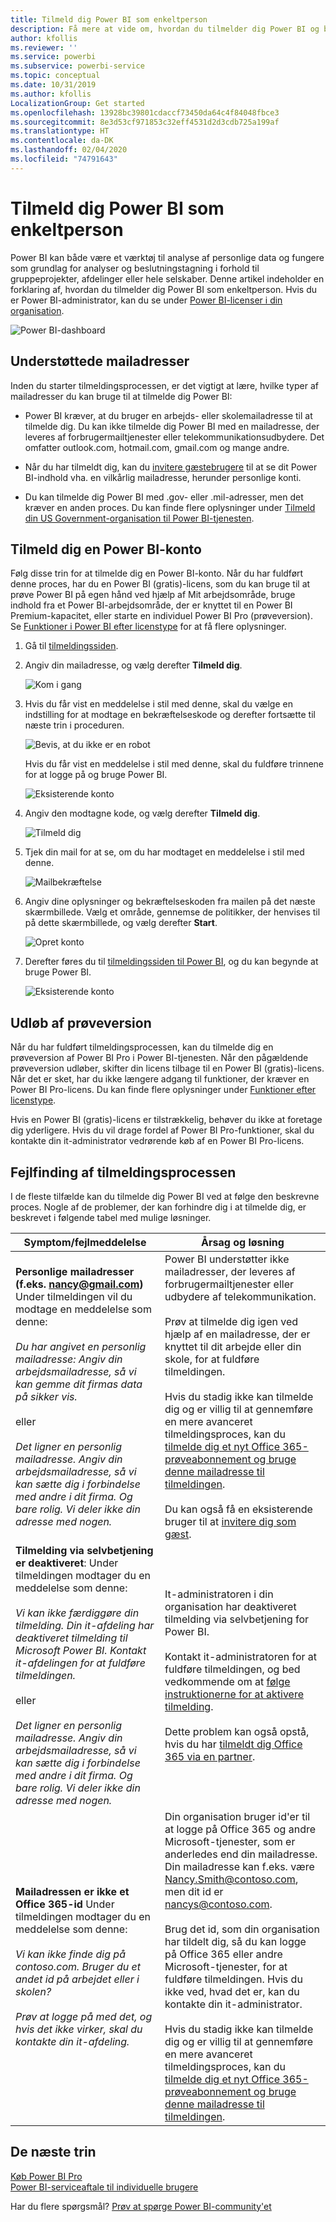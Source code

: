 ```yaml
---
title: Tilmeld dig Power BI som enkeltperson
description: Få mere at vide om, hvordan du tilmelder dig Power BI og begynder at bruge det til at analysere data og til dine visualiseringsbehov.
author: kfollis
ms.reviewer: ''
ms.service: powerbi
ms.subservice: powerbi-service
ms.topic: conceptual
ms.date: 10/31/2019
ms.author: kfollis
LocalizationGroup: Get started
ms.openlocfilehash: 13928bc39801cdaccf73450da64c4f84048fbce3
ms.sourcegitcommit: 8e3d53cf971853c32eff4531d2d3cdb725a199af
ms.translationtype: HT
ms.contentlocale: da-DK
ms.lasthandoff: 02/04/2020
ms.locfileid: "74791643"
---
```

# <a name="sign-up-for-power-bi-as-an-individual"></a>Tilmeld dig Power BI som enkeltperson

Power BI kan både være et værktøj til analyse af personlige data og fungere som grundlag for analyser og beslutningstagning i forhold til gruppeprojekter, afdelinger eller hele selskaber. Denne artikel indeholder en forklaring af, hvordan du tilmelder dig Power BI som enkeltperson. Hvis du er Power BI-administrator, kan du se under [Power BI-licenser i din organisation](service-admin-licensing-organization.md).

![Power BI-dashboard](media/service-self-service-signup-for-power-bi/dashboard.png)

## <a name="supported-email-addresses"></a>Understøttede mailadresser

Inden du starter tilmeldingsprocessen, er det vigtigt at lære, hvilke typer af mailadresser du kan bruge til at tilmelde dig Power BI:

* Power BI kræver, at du bruger en arbejds- eller skolemailadresse til at tilmelde dig. Du kan ikke tilmelde dig Power BI med en mailadresse, der leveres af forbrugermailtjenester eller telekommunikationsudbydere. Det omfatter outlook.com, hotmail.com, gmail.com og mange andre.

* Når du har tilmeldt dig, kan du [invitere gæstebrugere](https://docs.microsoft.com/azure/active-directory/active-directory-b2b-what-is-azure-ad-b2b) til at se dit Power BI-indhold vha. en vilkårlig mailadresse, herunder personlige konti.

* Du kan tilmelde dig Power BI med .gov- eller .mil-adresser, men det kræver en anden proces. Du kan finde flere oplysninger under [Tilmeld din US Government-organisation til Power BI-tjenesten](service-govus-signup.md).

## <a name="sign-up-for-a-power-bi-account"></a>Tilmeld dig en Power BI-konto

Følg disse trin for at tilmelde dig en Power BI-konto. Når du har fuldført denne proces, har du en Power BI (gratis)-licens, som du kan bruge til at prøve Power BI på egen hånd ved hjælp af Mit arbejdsområde, bruge indhold fra et Power BI-arbejdsområde, der er knyttet til en Power BI Premium-kapacitet, eller starte en individuel Power BI Pro (prøveversion). Se [Funktioner i Power BI efter licenstype](service-features-license-type.md) for at få flere oplysninger. 

1. Gå til [tilmeldingssiden](https://signup.microsoft.com/signup?sku=a403ebcc-fae0-4ca2-8c8c-7a907fd6c235).

1. Angiv din mailadresse, og vælg derefter **Tilmeld dig**.

    ![Kom i gang](media/service-self-service-signup-for-power-bi/get-started.png)

1. Hvis du får vist en meddelelse i stil med denne, skal du vælge en indstilling for at modtage en bekræftelseskode og derefter fortsætte til næste trin i proceduren.

    ![Bevis, at du ikke er en robot](media/service-self-service-signup-for-power-bi/prove-robot.png)

    Hvis du får vist en meddelelse i stil med denne, skal du fuldføre trinnene for at logge på og bruge Power BI.

    ![Eksisterende konto](media/service-self-service-signup-for-power-bi/existing-account.png)

1. Angiv den modtagne kode, og vælg derefter **Tilmeld dig**.

    ![Tilmeld dig](media/service-self-service-signup-for-power-bi/sign-up.png)

1. Tjek din mail for at se, om du har modtaget en meddelelse i stil med denne.

    ![Mailbekræftelse](media/service-self-service-signup-for-power-bi/email-verification.png)

1. Angiv dine oplysninger og bekræftelseskoden fra mailen på det næste skærmbillede. Vælg et område, gennemse de politikker, der henvises til på dette skærmbillede, og vælg derefter **Start**.

    ![Opret konto](media/service-self-service-signup-for-power-bi/create-account.png)

1. Derefter føres du til [tilmeldingssiden til Power BI](https://powerbi.microsoft.com/landing/signin/), og du kan begynde at bruge Power BI.

    ![Eksisterende konto](media/service-self-service-signup-for-power-bi/welcome-screen.png)

## <a name="trial-expiration"></a>Udløb af prøveversion

Når du har fuldført tilmeldingsprocessen, kan du tilmelde dig en prøveversion af Power BI Pro i Power BI-tjenesten. Når den pågældende prøveversion udløber, skifter din licens tilbage til en Power BI (gratis)-licens. Når det er sket, har du ikke længere adgang til funktioner, der kræver en Power BI Pro-licens. Du kan finde flere oplysninger under [Funktioner efter licenstype](service-features-license-type.md).

Hvis en Power BI (gratis)-licens er tilstrækkelig, behøver du ikke at foretage dig yderligere. Hvis du vil drage fordel af Power BI Pro-funktioner, skal du kontakte din it-administrator vedrørende køb af en Power BI Pro-licens.

## <a name="troubleshooting-the-sign-up-process"></a>Fejlfinding af tilmeldingsprocessen

I de fleste tilfælde kan du tilmelde dig Power BI ved at følge den beskrevne proces. Nogle af de problemer, der kan forhindre dig i at tilmelde dig, er beskrevet i følgende tabel med mulige løsninger.

| Symptom/fejlmeddelelse | Årsag og løsning |
| ----------------------- | -------------------- |
| <strong>Personlige mailadresser (f.eks. nancy@gmail.com)</strong> Under tilmeldingen vil du modtage en meddelelse som denne: <br /><br /> *Du har angivet en personlig mailadresse: Angiv din arbejdsmailadresse, så vi kan gemme dit firmas data på sikker vis.* <br /><br /> eller <br /><br /> *Det ligner en personlig mailadresse. Angiv din arbejdsmailadresse, så vi kan sætte dig i forbindelse med andre i dit firma. Og bare rolig. Vi deler ikke din adresse med nogen.* | Power BI understøtter ikke mailadresser, der leveres af forbrugermailtjenester eller udbydere af telekommunikation. <br /><br /> Prøv at tilmelde dig igen ved hjælp af en mailadresse, der er knyttet til dit arbejde eller din skole, for at fuldføre tilmeldingen. <br /><br /> Hvis du stadig ikke kan tilmelde dig og er villig til at gennemføre en mere avanceret tilmeldingsproces, kan du [tilmelde dig et nyt Office 365-prøveabonnement og bruge denne mailadresse til tilmeldingen](service-admin-signing-up-for-power-bi-with-a-new-office-365-trial.md). <br /><br /> Du kan også få en eksisterende bruger til at [invitere dig som gæst](service-admin-azure-ad-b2b.md). |
| **Tilmelding via selvbetjening er deaktiveret**: Under tilmeldingen modtager du en meddelelse som denne: <br /><br /> *Vi kan ikke færdiggøre din tilmelding. Din it-afdeling har deaktiveret tilmelding til Microsoft Power BI. Kontakt it-afdelingen for at fuldføre tilmeldingen.* <br /><br /> eller <br /><br /> *Det ligner en personlig mailadresse. Angiv din arbejdsmailadresse, så vi kan sætte dig i forbindelse med andre i dit firma. Og bare rolig. Vi deler ikke din adresse med nogen.* | It-administratoren i din organisation har deaktiveret tilmelding via selvbetjening for Power BI. <br /><br /> Kontakt it-administratoren for at fuldføre tilmeldingen, og bed vedkommende om at [følge instruktionerne for at aktivere tilmelding](service-admin-licensing-organization.md#enable-or-disable-individual-user-sign-up-in-azure-active-directory). <br/><br/> Dette problem kan også opstå, hvis du har [tilmeldt dig Office 365 via en partner](service-admin-syndication-partner.md). |
| **Mailadressen er ikke et Office 365-id** Under tilmeldingen modtager du en meddelelse som denne: <br /><br /> *Vi kan ikke finde dig på contoso.com.  Bruger du et andet id på arbejdet eller i skolen? <br /><br />Prøv at logge på med det, og hvis det ikke virker, skal du kontakte din it-afdeling.* | Din organisation bruger id'er til at logge på Office 365 og andre Microsoft-tjenester, som er anderledes end din mailadresse.  Din mailadresse kan f.eks. være Nancy.Smith@contoso.com, men dit id er nancys@contoso.com. <br /><br /> Brug det id, som din organisation har tildelt dig, så du kan logge på Office 365 eller andre Microsoft-tjenester, for at fuldføre tilmeldingen.  Hvis du ikke ved, hvad det er, kan du kontakte din it-administrator. <br /><br /> Hvis du stadig ikke kan tilmelde dig og er villig til at gennemføre en mere avanceret tilmeldingsproces, kan du [tilmelde dig et nyt Office 365-prøveabonnement og bruge denne mailadresse til tilmeldingen](service-admin-signing-up-for-power-bi-with-a-new-office-365-trial.md). |

## <a name="next-steps"></a>De næste trin

[Køb Power BI Pro](service-admin-purchasing-power-bi-pro.md)  
[Power BI-serviceaftale til individuelle brugere](https://powerbi.microsoft.com/terms-of-service/)  

Har du flere spørgsmål? [Prøv at spørge Power BI-community'et](https://community.powerbi.com/)
